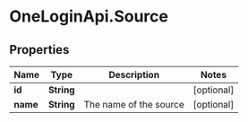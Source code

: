 # OneLoginApi.Source

## Properties

Name | Type | Description | Notes
------------ | ------------- | ------------- | -------------
**id** | **String** |  | [optional] 
**name** | **String** | The name of the source | [optional] 



